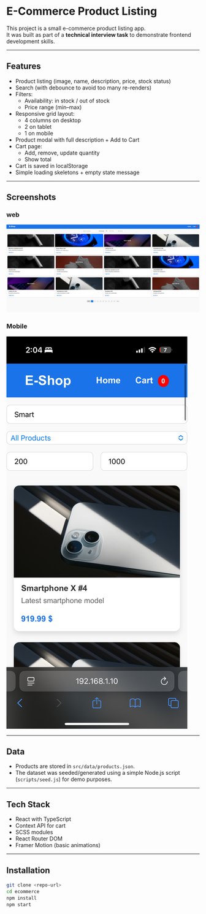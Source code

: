 # E-Commerce Product Listing

This project is a small e-commerce product listing app.  
It was built as part of a **technical interview task** to demonstrate frontend development skills.

---

## Features
- Product listing (image, name, description, price, stock status)
- Search (with debounce to avoid too many re-renders)
- Filters:
  - Availability: in stock / out of stock
  - Price range (min–max)
- Responsive grid layout:
  - 4 columns on desktop
  - 2 on tablet
  - 1 on mobile
- Product modal with full description + Add to Cart
- Cart page:
  - Add, remove, update quantity
  - Show total
- Cart is saved in localStorage
- Simple loading skeletons + empty state message

---

## Screenshots

### web
![web](screenshots/web/ScreenShot_20250928021406.PNG)

### Mobile
![mobile](screenshots/phone/1F1BAF17-047F-48CC-A597-BAF8A1EA37EC.JPG)

---

## Data
- Products are stored in `src/data/products.json`.
- The dataset was seeded/generated using a simple Node.js script (`scripts/seed.js`) for demo purposes.

---

## Tech Stack
- React with TypeScript
- Context API for cart
- SCSS modules
- React Router DOM
- Framer Motion (basic animations)

---

## Installation
```bash
git clone <repo-url>
cd ecommerce
npm install
npm start
